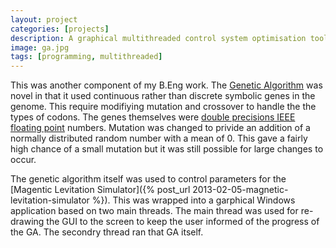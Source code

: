 ```yaml
---
layout: project
categories: [projects]
description: A graphical multithreaded control system optimisation tool that uses genetic algorithms to tune the system parameters. The genetical algorithm has the novel modification of using symbolic rather than binary genes.
image: ga.jpg
tags: [programming, multithreaded]
---
```


This was another component of my B.Eng work. The [Genetic Algorithm](http://en.wikipedia.org/wiki/Genetic_algorithm) was novel in that it used continuous rather than discrete symbolic genes in the genome. This require modifiying mutation and crossover to handle the the types of codons. The genes themselves were [double precisions IEEE floating point](http://docs.oracle.com/cd/E19957-01/806-3568/ncg_goldberg.html) numbers. Mutation was changed to privide an addition of a normally distributed random number with a mean of 0. This gave a fairly high chance of a small mutation but it was still possible for large changes to occur.

The genetic algorithm itself was used to control parameters for the [Magentic Levitation Simulator]({% post_url 2013-02-05-magnetic-levitation-simulator %}). This was wrapped into a garphical Windows application based on two main threads. The main thread was used for re-drawing the GUI to the screen to keep the user informed of the progress of the GA. The secondry thread ran that GA itself.
